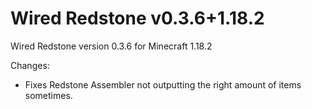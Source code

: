 # Wired Redstone v0.3.6+1.18.2

Wired Redstone version 0.3.6 for Minecraft 1.18.2

Changes:

* Fixes Redstone Assembler not outputting the right amount of items sometimes.
